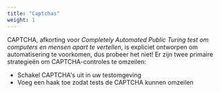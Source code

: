 ```yaml
---
title: "Captchas"
weight: 1
---
```


CAPTCHA, afkorting voor _Completely Automated Public Turing test 
om computers en mensen apart te vertellen_,
is expliciet ontworpen om automatisering te voorkomen, dus probeer het niet!
Er zijn twee primaire strategieën om CAPTCHA-controles te omzeilen:

* Schakel CAPTCHA's uit in uw testomgeving
* Voeg een haak toe zodat tests de CAPTCHA kunnen omzeilen
